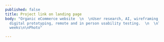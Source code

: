 ```yaml
---
published: false
title: Project link on landing page
body: "Organic eCommerce website  \n  \nUser research, AI, wireframing, UI, paper-and
  digital prototyping, remote and in person usability testing.  \n  \nTimeline: 3
  weeks\n\nPhoto"

---
```


